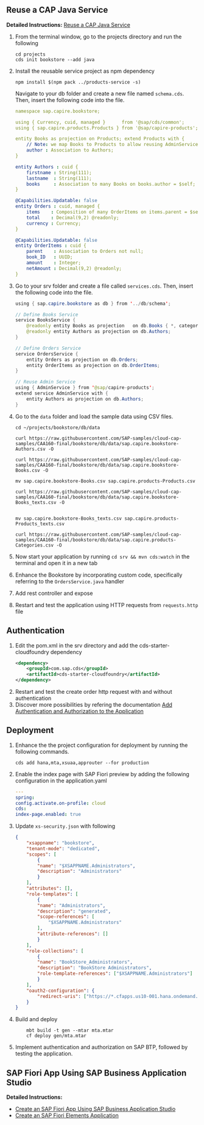 ## Reuse a CAP Java Service
 **Detailed Instructions:**  [Reuse a CAP Java Service](https://developers.sap.com/tutorials/cp-cap-java-service-reuse.html)
 

1. From the terminal window, go to the projects directory and run the following
    ```console
    cd projects
    cds init bookstore --add java
    ```
2. Install the reusable service project as npm dependency
    ```console
    npm install $(npm pack ../products-service -s)
    ```

    Navigate to your db folder and create a new file named `schema.cds`. Then, insert the following code into the file.
    ```yml
    namespace sap.capire.bookstore;

    using { Currency, cuid, managed }      from '@sap/cds/common';
    using { sap.capire.products.Products } from '@sap/capire-products';

    entity Books as projection on Products; extend Products with {
        // Note: we map Books to Products to allow reusing AdminService as is
        author : Association to Authors;
    }

    entity Authors : cuid {
        firstname : String(111);
        lastname  : String(111);
        books     : Association to many Books on books.author = $self;
    }

    @Capabilities.Updatable: false
    entity Orders : cuid, managed {
        items    : Composition of many OrderItems on items.parent = $self;
        total    : Decimal(9,2) @readonly;
        currency : Currency;
    }

    @Capabilities.Updatable: false
    entity OrderItems : cuid {
        parent    : Association to Orders not null;
        book_ID   : UUID;
        amount    : Integer;
        netAmount : Decimal(9,2) @readonly;
    }

    ```
3. Go to your srv folder and create a file called `services.cds`. Then, insert the following code into the file.
    ```java
    using { sap.capire.bookstore as db } from '../db/schema';

    // Define Books Service
    service BooksService {
        @readonly entity Books as projection   on db.Books { *, category as genre } excluding { category, createdBy, createdAt, modifiedBy, modifiedAt };
        @readonly entity Authors as projection on db.Authors;
    }

    // Define Orders Service
    service OrdersService {
        entity Orders as projection on db.Orders;
        entity OrderItems as projection on db.OrderItems;
    }

    // Reuse Admin Service
    using { AdminService } from '@sap/capire-products';
    extend service AdminService with {
        entity Authors as projection on db.Authors;
    }

    ```
4. Go to the `data` folder and load the sample data using CSV files.
    ```shell
    cd ~/projects/bookstore/db/data

    curl https://raw.githubusercontent.com/SAP-samples/cloud-cap-samples/CAA160-final/bookstore/db/data/sap.capire.bookstore-Authors.csv -O

    curl https://raw.githubusercontent.com/SAP-samples/cloud-cap-samples/CAA160-final/bookstore/db/data/sap.capire.bookstore-Books.csv -O

    mv sap.capire.bookstore-Books.csv sap.capire.products-Products.csv

    curl https://raw.githubusercontent.com/SAP-samples/cloud-cap-samples/CAA160-final/bookstore/db/data/sap.capire.bookstore-Books_texts.csv -O

    
    mv sap.capire.bookstore-Books_texts.csv sap.capire.products-Products_texts.csv

    curl https://raw.githubusercontent.com/SAP-samples/cloud-cap-samples/CAA160-final/bookstore/db/data/sap.capire.products-Categories.csv -O

    ```

5. Now start your application by running `cd srv && mvn cds:watch` in the terminal and open it in a new tab   

6. Enhance the Bookstore by incorporating custom code, specifically referring to the `OrdersService.java` handler 
7. Add rest controller and expose 
6. Restart and test the application using HTTP requests from `requests.http` file
 
## Authentication 

1. Edit the pom.xml in the srv directory and add the cds-starter-cloudfoundry dependency 
    ```xml
    <dependency>
        <groupId>com.sap.cds</groupId>
        <artifactId>cds-starter-cloudfoundry</artifactId>
    </dependency>
    ```
2. Restart and test the create order http request with and without authentication
3. Discover more possibilities by refering the documentation  [Add Authentication and Authorization to the Application](https://developers.sap.com/tutorials/cp-cap-java-security-local.html)

## Deployment
1. Enhance the the project configuration for deployment by running the following commands.
    ```shell
    cds add hana,mta,xsuaa,approuter --for production
    ```

2. Enable the index page with SAP Fiori preview by adding the following configuration in the application.yaml
    ```yml
    ---
    spring:
    config.activate.on-profile: cloud
    cds:
    index-page.enabled: true
    ```
3. Update `xs-security.json` with following
    ```json
    {
        "xsappname": "bookstore",
        "tenant-mode": "dedicated",
        "scopes": [
            {
            "name": "$XSAPPNAME.Administrators",
            "description": "Administrators"
            }
        ],
        "attributes": [],
        "role-templates": [
            {
            "name": "Administrators",
            "description": "generated",
            "scope-references": [
                "$XSAPPNAME.Administrators"
            ],
            "attribute-references": []
            }
        ],
        "role-collections": [
            {
            "name": "BookStore_Administrators",
            "description": "BookStore Administrators",
            "role-template-references": ["$XSAPPNAME.Administrators"]
            }
        ],
        "oauth2-configuration": {
            "redirect-uris": ["https://*.cfapps.us10-001.hana.ondemand.com/**"]
        }
    }
    ```
4. Build and deploy 
    ```shell
        mbt build -t gen --mtar mta.mtar
        cf deploy gen/mta.mtar
    ```
5. Implement authentication and authorization on SAP BTP, followed by testing the application.

## SAP Fiori App Using SAP Business Application Studio
**Detailed Instructions:** 
- [Create an SAP Fiori App Using SAP Business Application Studio](https://developers.sap.com/tutorials/appstudio-fioriapps-create.html)
- [Create an SAP Fiori Elements Application](https://developers.sap.com/tutorials/fiori-tools-cap-create-application.html)



